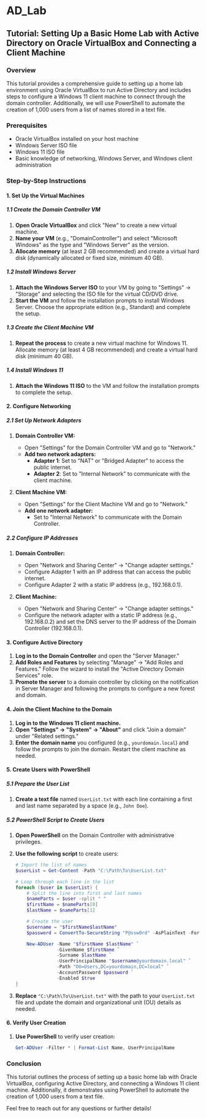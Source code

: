 # AD_Lab
## Tutorial: Setting Up a Basic Home Lab with Active Directory on Oracle VirtualBox and Connecting a Client Machine

### Overview
This tutorial provides a comprehensive guide to setting up a home lab environment using Oracle VirtualBox to run Active Directory and includes steps to configure a Windows 11 client machine to connect through the domain controller. Additionally, we will use PowerShell to automate the creation of 1,000 users from a list of names stored in a text file.

### Prerequisites
- Oracle VirtualBox installed on your host machine
- Windows Server ISO file
- Windows 11 ISO file
- Basic knowledge of networking, Windows Server, and Windows client administration

### Step-by-Step Instructions

#### 1. **Set Up the Virtual Machines**

##### 1.1 **Create the Domain Controller VM**
1. **Open Oracle VirtualBox** and click "New" to create a new virtual machine.
2. **Name your VM** (e.g., "DomainController") and select "Microsoft Windows" as the type and "Windows Server" as the version.
3. **Allocate memory** (at least 2 GB recommended) and create a virtual hard disk (dynamically allocated or fixed size, minimum 40 GB).

##### 1.2 **Install Windows Server**
1. **Attach the Windows Server ISO** to your VM by going to "Settings" -> "Storage" and selecting the ISO file for the virtual CD/DVD drive.
2. **Start the VM** and follow the installation prompts to install Windows Server. Choose the appropriate edition (e.g., Standard) and complete the setup.

##### 1.3 **Create the Client Machine VM**
1. **Repeat the process** to create a new virtual machine for Windows 11. Allocate memory (at least 4 GB recommended) and create a virtual hard disk (minimum 40 GB).

##### 1.4 **Install Windows 11**
1. **Attach the Windows 11 ISO** to the VM and follow the installation prompts to complete the setup.

#### 2. **Configure Networking**

##### 2.1 **Set Up Network Adapters**
1. **Domain Controller VM:**
   - Open "Settings" for the Domain Controller VM and go to "Network."
   - **Add two network adapters:**
     - **Adapter 1**: Set to "NAT" or "Bridged Adapter" to access the public internet.
     - **Adapter 2**: Set to "Internal Network" to communicate with the client machine.

2. **Client Machine VM:**
   - Open "Settings" for the Client Machine VM and go to "Network."
   - **Add one network adapter:**
     - Set to "Internal Network" to communicate with the Domain Controller.

##### 2.2 **Configure IP Addresses**
1. **Domain Controller:**
   - Open "Network and Sharing Center" -> "Change adapter settings."
   - Configure Adapter 1 with an IP address that can access the public internet.
   - Configure Adapter 2 with a static IP address (e.g., 192.168.0.1).

2. **Client Machine:**
   - Open "Network and Sharing Center" -> "Change adapter settings."
   - Configure the network adapter with a static IP address (e.g., 192.168.0.2) and set the DNS server to the IP address of the Domain Controller (192.168.0.1).

#### 3. **Configure Active Directory**

1. **Log in to the Domain Controller** and open the "Server Manager."
2. **Add Roles and Features** by selecting "Manage" -> "Add Roles and Features." Follow the wizard to install the "Active Directory Domain Services" role.
3. **Promote the server** to a domain controller by clicking on the notification in Server Manager and following the prompts to configure a new forest and domain.

#### 4. **Join the Client Machine to the Domain**

1. **Log in to the Windows 11 client machine.**
2. **Open "Settings" -> "System" -> "About"** and click "Join a domain" under "Related settings."
3. **Enter the domain name** you configured (e.g., `yourdomain.local`) and follow the prompts to join the domain. Restart the client machine as needed.

#### 5. **Create Users with PowerShell**

##### 5.1 **Prepare the User List**
1. **Create a text file** named `UserList.txt` with each line containing a first and last name separated by a space (e.g., `John Doe`).

##### 5.2 **PowerShell Script to Create Users**
1. **Open PowerShell** on the Domain Controller with administrative privileges.
2. **Use the following script** to create users:
   ```powershell
   # Import the list of names
   $userList = Get-Content -Path "C:\Path\To\UserList.txt"

   # Loop through each line in the list
   foreach ($user in $userList) {
       # Split the line into first and last names
       $nameParts = $user -split " "
       $firstName = $nameParts[0]
       $lastName = $nameParts[1]

       # Create the user
       $username = "$firstName$lastName"
       $password = ConvertTo-SecureString "P@ssw0rd" -AsPlainText -Force

       New-ADUser -Name "$firstName $lastName" `
                  -GivenName $firstName `
                  -Surname $lastName `
                  -UserPrincipalName "$username@yourdomain.local" `
                  -Path "OU=Users,DC=yourdomain,DC=local" `
                  -AccountPassword $password `
                  -Enabled $true
   }
   ```

3. **Replace** `"C:\Path\To\UserList.txt"` with the path to your `UserList.txt` file and update the domain and organizational unit (OU) details as needed.

#### 6. **Verify User Creation**

1. **Use PowerShell** to verify user creation:
   ```powershell
   Get-ADUser -Filter * | Format-List Name, UserPrincipalName
   ```

### Conclusion
This tutorial outlines the process of setting up a basic home lab with Oracle VirtualBox, configuring Active Directory, and connecting a Windows 11 client machine. Additionally, it demonstrates using PowerShell to automate the creation of 1,000 users from a text file.

Feel free to reach out for any questions or further details!
